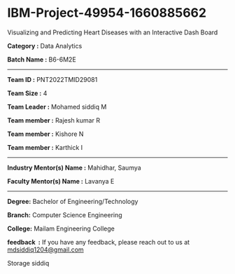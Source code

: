 # IBM-Project-49954-1660885662
Visualizing and Predicting Heart Diseases with an Interactive Dash Board

**Category :** Data Analytics 

**Batch Name :** B6-6M2E 

--- 

**Team ID :** PNT2022TMID29081 

**Team Size :** 4 

**Team Leader :** Mohamed siddiq M 

**Team member :** Rajesh kumar R 

**Team member :** Kishore N 

**Team member :** Karthick I

---
**Industry Mentor(s) Name :** Mahidhar, Saumya 

**Faculty Mentor(s) Name :** Lavanya E 

--- 

**Degree:**
Bachelor of Engineering/Technology 

**Branch:**
Computer Science Engineering 

**College:**
Mailam Engineering College 

**feedback  :**
If you have any feedback, please reach out to us at mdsiddiq1204@gmail.com 



Storage siddiq


